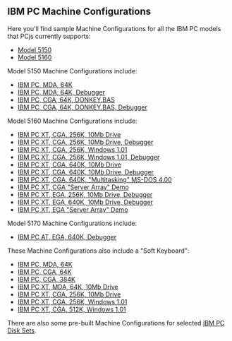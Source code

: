 IBM PC Machine Configurations
---

Here you'll find sample Machine Configurations for all the IBM PC models that PCjs currently supports:

* [Model 5150](/configs/pc/machines/5150/)
* [Model 5160](/configs/pc/machines/5160/)

Model 5150 Machine Configurations include:

* [IBM PC, MDA, 64K](/configs/pc/machines/5150/mda/64kb/)
* [IBM PC, MDA, 64K, Debugger](/configs/pc/machines/5150/mda/64kb/debugger/)
* [IBM PC, CGA, 64K, DONKEY.BAS](/configs/pc/machines/5150/cga/64kb/donkey/)
* [IBM PC, CGA, 64K, DONKEY.BAS, Debugger](/configs/pc/machines/5150/cga/64kb/donkey/debugger/)

Model 5160 Machine Configurations include:

* [IBM PC XT, CGA, 256K, 10Mb Drive](/configs/pc/machines/5160/cga/256kb/demo/)
* [IBM PC XT, CGA, 256K, 10Mb Drive, Debugger](/configs/pc/machines/5160/cga/256kb/demo/debugger/)
* [IBM PC XT, CGA, 256K, Windows 1.01](/configs/pc/machines/5160/cga/256kb/win101/)
* [IBM PC XT, CGA, 256K, Windows 1.01, Debugger](/configs/pc/machines/5160/cga/256kb/win101/debugger/)
* [IBM PC XT, CGA, 640K, 10Mb Drive](/configs/pc/machines/5160/cga/640kb/)
* [IBM PC XT, CGA, 640K, 10Mb Drive, Debugger](/configs/pc/machines/5160/cga/640kb/debugger/)
* [IBM PC XT, CGA, 640K, "Multitasking" MS-DOS 4.00](/configs/pc/machines/5160/cga/640kb/dos400m/)
* [IBM PC XT, CGA "Server Array" Demo](/configs/pc/machines/5160/cga/256kb/array/)
* [IBM PC XT, EGA, 256K, 10Mb Drive, Debugger](/configs/pc/machines/5160/ega/256kb/debugger/)
* [IBM PC XT, EGA, 640K, 10Mb Drive, Debugger](/configs/pc/machines/5160/ega/640kb/debugger/)
* [IBM PC XT, EGA "Server Array" Demo](/configs/pc/machines/5160/ega/640kb/array/)

Model 5170 Machine Configurations include:

* [IBM PC AT, EGA, 640K, Debugger](/configs/pc/machines/5170/ega/640kb/debugger/)

These Machine Configurations also include a "Soft Keyboard":

* [IBM PC, MDA, 64K](/configs/pc/machines/5150/mda/64kb/softkbd/)
* [IBM PC, CGA, 64K](/configs/pc/machines/5150/cga/64kb/softkbd/)
* [IBM PC, CGA, 384K](/configs/pc/machines/5150/cga/384kb/softkbd/)
* [IBM PC XT, MDA, 64K, 10Mb Drive](/configs/pc/machines/5160/mda/64kb/softkbd/)
* [IBM PC XT, CGA, 256K, 10Mb Drive](/configs/pc/machines/5160/cga/256kb/softkbd/)
* [IBM PC XT, CGA, 256K, Windows 1.01](/configs/pc/machines/5160/cga/256kb/win101/softkbd/)
* [IBM PC XT, CGA, 512K, Windows 1.01](/configs/pc/machines/5160/cga/512kb/win101/softkbd/)

There are also some pre-built Machine Configurations for selected [IBM PC Disk Sets](/disks/pc/).